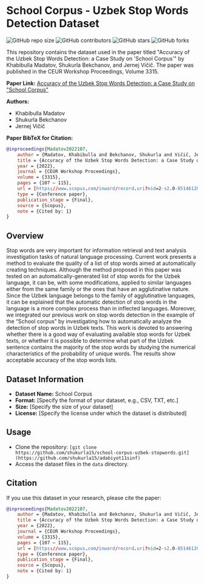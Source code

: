 # School Corpus - Uzbek Stop Words Detection Dataset

![GitHub repo size](https://img.shields.io/github/repo-size/shukurla15/school-corpus-uzbek-stopwords)
![GitHub contributors](https://img.shields.io/github/contributors/shukurla15/school-corpus-uzbek-stopwords)
![GitHub stars](https://img.shields.io/github/stars/shukurla15/school-corpus-uzbek-stopwords?style=social)
![GitHub forks](https://img.shields.io/github/forks/shukurla15/school-corpus-uzbek-stopwords?style=social)

This repository contains the dataset used in the paper titled "Accuracy of the Uzbek Stop Words Detection: a Case Study on 'School Corpus'" by Khabibulla Madatov, Shukurla Bekchanov, and Jernej Vičič. The paper was published in the CEUR Workshop Proceedings, Volume 3315.

**Paper Link:** [Accuracy of the Uzbek Stop Words Detection: a Case Study on "School Corpus"](https://ceur-ws.org/Vol-3315/paper12.pdf)

**Authors:**
- Khabibulla Madatov
- Shukurla Bekchanov
- Jernej Vičič

**Paper BibTeX for Citation:**
```bibtex
@inproceedings{Madatov2022107,
    author = {Madatov, Khabibulla and Bekchanov, Shukurla and Vičič, Jernej},
    title = {Accuracy of the Uzbek Stop Words Detection: a Case Study on “School Corpus”},
    year = {2022},
    journal = {CEUR Workshop Proceedings},
    volume = {3315},
    pages = {107 – 115},
    url = [https://www.scopus.com/inward/record.uri?eid=2-s2.0-85146120573&partnerID=40&md5=1d29f6ca615065573a4199c2b03e461a](https://www.scopus.com/inward/record.uri?eid=2-s2.0-85146120573&partnerID=40&md5=1d29f6ca615065573a4199c2b03e461a),
    type = {Conference paper},
    publication_stage = {Final},
    source = {Scopus},
    note = {Cited by: 1}
}
```
## Overview

Stop words are very important for information retrieval and text analysis investigation tasks of natural language processing. Current work presents a method to evaluate the quality of a list of stop words aimed at automatically creating techniques. Although the method proposed in this paper was tested on an automatically-generated list of stop words for the Uzbek language, it can be, with some modifications, applied to similar languages either from the same family or the ones that have an agglutinative nature. Since the Uzbek language belongs to the family of agglutinative languages, it can be explained that the automatic detection of stop words in the language is a more complex process than in inflected languages. Moreover, we integrated our previous work on stop words detection in the example of the “School corpus” by investigating how to automatically analyze the detection of stop words in Uzbek texts. This work is devoted to answering whether there is a good way of evaluating available stop words for Uzbek texts, or whether it is possible to determine what part of the Uzbek sentence contains the majority of the stop words by studying the numerical characteristics of the probability of unique words. The results show acceptable accuracy of the stop words lists.

## Dataset Information

- **Dataset Name:** School Corpus
- **Format:** [Specify the format of your dataset, e.g., CSV, TXT, etc.]
- **Size:** [Specify the size of your dataset]
- **License:** [Specify the license under which the dataset is distributed]

## Usage

- Clone the repository: `[git clone https://github.com/shukurla15/school-corpus-uzbek-stopwords.git](https://github.com/shukurla15/adabiyot11sinf)`
- Access the dataset files in the `data` directory.

## Citation

If you use this dataset in your research, please cite the paper:

```bibtex
@inproceedings{Madatov2022107,
    author = {Madatov, Khabibulla and Bekchanov, Shukurla and Vičič, Jernej},
    title = {Accuracy of the Uzbek Stop Words Detection: a Case Study on “School Corpus”},
    year = {2022},
    journal = {CEUR Workshop Proceedings},
    volume = {3315},
    pages = {107 – 115},
    url = [https://www.scopus.com/inward/record.uri?eid=2-s2.0-85146120573&partnerID=40&md5=1d29f6ca615065573a4199c2b03e461a](https://www.scopus.com/inward/record.uri?eid=2-s2.0-85146120573&partnerID=40&md5=1d29f6ca615065573a4199c2b03e461a),
    type = {Conference paper},
    publication_stage = {Final},
    source = {Scopus},
    note = {Cited by: 1}
}

